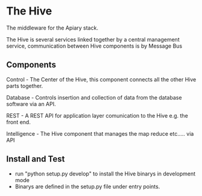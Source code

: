 The Hive
========

The middleware for the Apiary stack. 

The Hive is several services linked together by a central management service, communication between Hive components is by Message Bus

Components
----------

Control - The Center of the Hive, this component connects all the other Hive parts together.

Database - Controls insertion and collection of data from the database software via an API.

REST - A REST API for application layer comunication to the Hive e.g. the front end.

Intelligence - The Hive component that manages the map reduce etc..... via API

Install and Test
----------------

* run "python setup.py develop" to install the Hive binarys in development mode 
* Binarys are defined in the setup.py file under entry points.
